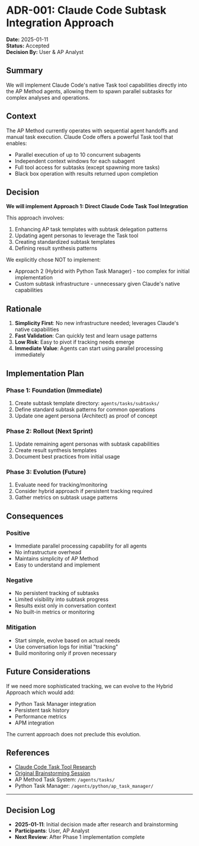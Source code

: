 # ADR-001: Claude Code Subtask Integration Approach

**Date:** 2025-01-11  
**Status:** Accepted  
**Decision By:** User & AP Analyst

## Summary

We will implement Claude Code's native Task tool capabilities directly into the AP Method agents, allowing them to spawn parallel subtasks for complex analyses and operations.

## Context

The AP Method currently operates with sequential agent handoffs and manual task execution. Claude Code offers a powerful Task tool that enables:
- Parallel execution of up to 10 concurrent subagents
- Independent context windows for each subagent
- Full tool access for subtasks (except spawning more tasks)
- Black box operation with results returned upon completion

## Decision

**We will implement Approach 1: Direct Claude Code Task Tool Integration**

This approach involves:
1. Enhancing AP task templates with subtask delegation patterns
2. Updating agent personas to leverage the Task tool
3. Creating standardized subtask templates
4. Defining result synthesis patterns

We explicitly chose NOT to implement:
- Approach 2 (Hybrid with Python Task Manager) - too complex for initial implementation
- Custom subtask infrastructure - unnecessary given Claude's native capabilities

## Rationale

1. **Simplicity First**: No new infrastructure needed; leverages Claude's native capabilities
2. **Fast Validation**: Can quickly test and learn usage patterns
3. **Low Risk**: Easy to pivot if tracking needs emerge
4. **Immediate Value**: Agents can start using parallel processing immediately

## Implementation Plan

### Phase 1: Foundation (Immediate)
1. Create subtask template directory: `agents/tasks/subtasks/`
2. Define standard subtask patterns for common operations
3. Update one agent persona (Architect) as proof of concept

### Phase 2: Rollout (Next Sprint)
1. Update remaining agent personas with subtask capabilities
2. Create result synthesis templates
3. Document best practices from initial usage

### Phase 3: Evolution (Future)
1. Evaluate need for tracking/monitoring
2. Consider hybrid approach if persistent tracking required
3. Gather metrics on subtask usage patterns

## Consequences

### Positive
- Immediate parallel processing capability for all agents
- No infrastructure overhead
- Maintains simplicity of AP Method
- Easy to understand and implement

### Negative
- No persistent tracking of subtasks
- Limited visibility into subtask progress
- Results exist only in conversation context
- No built-in metrics or monitoring

### Mitigation
- Start simple, evolve based on actual needs
- Use conversation logs for initial "tracking"
- Build monitoring only if proven necessary

## Future Considerations

If we need more sophisticated tracking, we can evolve to the Hybrid Approach which would add:
- Python Task Manager integration
- Persistent task history
- Performance metrics
- APM integration

The current approach does not preclude this evolution.

## References

- [Claude Code Task Tool Research](../research/claude-code-subtask-analysis.md)
- [Original Brainstorming Session](../session_notes/2025-01-11-subtask-integration.md)
- AP Method Task System: `/agents/tasks/`
- Python Task Manager: `/agents/python/ap_task_manager/`

---

## Decision Log

- **2025-01-11**: Initial decision made after research and brainstorming
- **Participants**: User, AP Analyst
- **Next Review**: After Phase 1 implementation complete